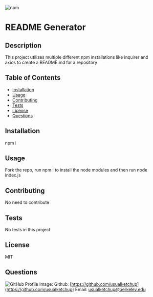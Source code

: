  ![npm](https://img.shields.io/badge/npm-v6.13.4-blue)

# README Generator

## Description
This project utilizes multiple different npm installations like inquirer and axios to create a README.md for a repository

## Table of Contents
- [Installation](#installation)
- [Usage](#usage)
- [Contributing](#contributing)
- [Tests](#tests)
- [License](#license)
- [Questions](#questions)

## Installation
npm i 

## Usage
Fork the repo, run npm i to install the node modules and then run node index.js

## Contributing
No need to contribute 

## Tests
No tests in this project

## License
MIT

## Questions

![GitHub Profile Image:](https://avatars3.githubusercontent.com/u/47284380?v=4)
Github: [https://github.com/usualketchup](https://github.com/usualketchup)
Email: [usualketchup@berkeley.edu](usualketchup@berkeley.edu)
